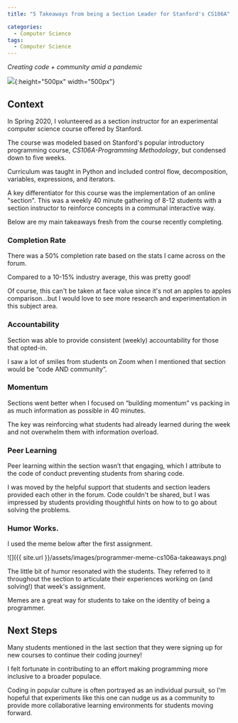 ```yaml
---
title: "5 Takeaways from being a Section Leader for Stanford's CS106A"

categories:
  - Computer Science
tags:
  - Computer Science
---
```

*Creating code + community amid a pandemic*

![](https://www.chiefdelphi.com/uploads/default/original/3X/8/9/890fbfbcf459256e8116082c478b3dfa7839d00b.jpeg){:height="500px" width="500px"}

## Context
In Spring 2020, I volunteered as a section instructor for an experimental computer science course offered by Stanford.

The course was modeled based on Stanford's popular introductory programming course,  *CS106A-Programming Methodology*, but condensed down to five weeks.  

Curriculum was taught in Python and included control flow, decomposition, variables, expressions, and iterators.

A key differentiator for this course was the implementation of an online "section". This was a weekly 40 minute gathering of 8-12 students with a section instructor to reinforce concepts in a communal interactive way.

Below are my main takeaways fresh from the course recently completing.

### Completion Rate
There was a 50% completion rate based on the stats I came across on the forum.

Compared to a 10-15% industry average, this was pretty good!

Of course, this can't be taken at face value since it's not an apples to apples comparison...but I would love to see more research and experimentation in this subject area.

### Accountability
Section was able to provide consistent (weekly) accountability for those that opted-in.

I saw a lot of smiles from students on Zoom when I mentioned that section would be “code AND community”.

### Momentum
Sections went better when I focused on “building momentum” vs packing in as much information as possible in 40 minutes.

The key was reinforcing what students had already learned during the week and not overwhelm them with information overload.

### Peer Learning
Peer learning within the section wasn’t that engaging, which I attribute to the code of conduct preventing students from sharing code.

I was  moved by the helpful support that students and section leaders provided each other in the forum. Code couldn't be shared, but I was impressed by students providing thoughtful hints on how to to go about solving the problems.

### Humor Works.
I used the meme below after the first assignment.

![]({{ site.url }}/assets/images/programmer-meme-cs106a-takeaways.png)

The little bit of humor resonated with the students. They referred to it throughout the section to articulate their experiences working on (and solving!) that week's assignment.

Memes are a great way for students to take on the identity of being a programmer.

## Next Steps
Many students mentioned in the last section that they were signing up for new courses to continue their coding journey!

I felt fortunate in contributing to an effort making programming more inclusive to a broader populace.

Coding in popular culture is often portrayed as an individual pursuit, so I'm hopeful that experiments like this one can nudge us as a community to provide more collaborative learning environments for students moving forward.
